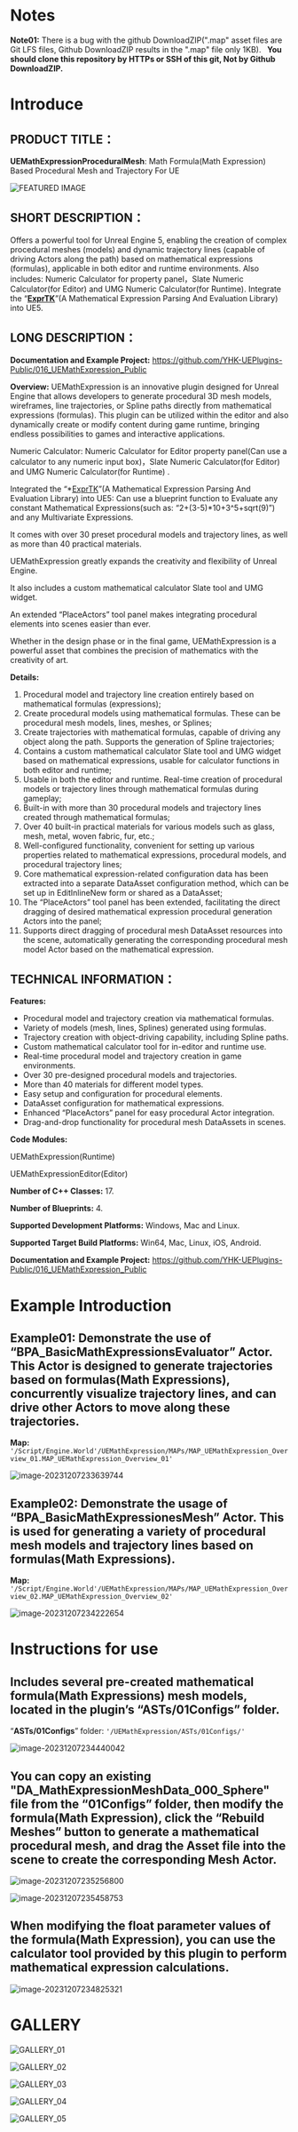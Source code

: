 # Notes

**Note01:** There is a bug with the github DownloadZIP(".map" asset files are Git LFS files, Github DownloadZIP results in the ".map" file only 1KB).  **You should clone this repository by HTTPs or SSH of this git, Not by Github DownloadZIP.**



# Introduce

## PRODUCT TITLE：

**UEMathExpressionProceduralMesh**: Math Formula(Math Expression) Based Procedural Mesh and Trajectory For UE

![FEATURED IMAGE](README/00_Res/01_Images/FEATURED%20IMAGE.png)

## SHORT DESCRIPTION：

Offers a powerful tool for Unreal Engine 5, enabling the creation of complex procedural meshes (models) and dynamic trajectory lines (capable of driving Actors along the path) based on mathematical expressions (formulas), applicable in both editor and runtime environments.  Also includes: Numeric Calculator for property panel，Slate Numeric Calculator(for Editor) and UMG Numeric Calculator(for Runtime). Integrate the “**[**ExprTK**](https://github.com/ArashPartow/exprtk)**”(A Mathematical Expression Parsing And Evaluation Library) into UE5.

## LONG DESCRIPTION：

**Documentation and Example Project:** https://github.com/YHK-UEPlugins-Public/016_UEMathExpression_Public

**Overview:**
UEMathExpression is an innovative plugin designed for Unreal Engine that allows developers to generate procedural 3D mesh models, wireframes, line trajectories, or Spline paths directly from mathematical expressions (formulas). This plugin can be utilized within the editor and also dynamically create or modify content during game runtime, bringing endless possibilities to games and interactive applications.

Numeric Calculator: Numeric Calculator for Editor property panel(Can use a calculator to any numeric  input box)，Slate Numeric Calculator(for Editor) and UMG Numeric Calculator(for Runtime) .

Integrated the “*[ExprTK](https://github.com/ArashPartow/exprtk)”(A Mathematical Expression Parsing And Evaluation Library) into UE5: Can use a blueprint function to Evaluate any constant Mathematical Expressions(such as: “2+(3-5)\*10+3^5+sqrt(9)”) and any Multivariate Expressions.

It comes with over 30 preset procedural models and trajectory lines, as well as more than 40 practical materials.

UEMathExpression greatly expands the creativity and flexibility of Unreal Engine.

It also includes a custom mathematical calculator Slate tool and UMG widget.

An extended “PlaceActors” tool panel makes integrating procedural elements into scenes easier than ever.

Whether in the design phase or in the final game, UEMathExpression is a powerful asset that combines the precision of mathematics with the creativity of art.

**Details:**

1. Procedural model and trajectory line creation entirely based on mathematical formulas (expressions);
2. Create procedural models using mathematical formulas. These can be procedural mesh models, lines, meshes, or Splines;
3. Create trajectories with mathematical formulas, capable of driving any object along the path. Supports the generation of Spline trajectories;
4. Contains a custom mathematical calculator Slate tool and UMG widget based on mathematical expressions, usable for calculator functions in both editor and runtime;
5. Usable in both the editor and runtime. Real-time creation of procedural models or trajectory lines through mathematical formulas during gameplay;
6. Built-in with more than 30 procedural models and trajectory lines created through mathematical formulas;
7. Over 40 built-in practical materials for various models such as glass, mesh, metal, woven fabric, fur, etc.;
8. Well-configured functionality, convenient for setting up various properties related to mathematical expressions, procedural models, and procedural trajectory lines;
9. Core mathematical expression-related configuration data has been extracted into a separate DataAsset configuration method, which can be set up in EditInlineNew form or shared as a DataAsset;
10. The “PlaceActors” tool panel has been extended, facilitating the direct dragging of desired mathematical expression procedural generation Actors into the panel;
11. Supports direct dragging of procedural mesh DataAsset resources into the scene, automatically generating the corresponding procedural mesh model Actor based on the mathematical expression.

## TECHNICAL INFORMATION：

**Features:** 

- Procedural model and trajectory creation via mathematical formulas.
- Variety of models (mesh, lines, Splines) generated using formulas.
- Trajectory creation with object-driving capability, including Spline paths.
- Custom mathematical calculator tool for in-editor and runtime use.
- Real-time procedural model and trajectory creation in game environments.
- Over 30 pre-designed procedural models and trajectories.
- More than 40 materials for different model types.
- Easy setup and configuration for procedural elements.
- DataAsset configuration for mathematical expressions.
- Enhanced “PlaceActors” panel for easy procedural Actor integration.
- Drag-and-drop functionality for procedural mesh DataAssets in scenes.

**Code Modules:** 

UEMathExpression(Runtime)

UEMathExpressionEditor(Editor)

**Number of C++ Classes:** 17.

**Number of Blueprints:** 4.

**Supported Development Platforms:** Windows, Mac and Linux.

**Supported Target Build Platforms:** Win64, Mac, Linux, iOS, Android.

**Documentation and Example Project:** https://github.com/YHK-UEPlugins-Public/016_UEMathExpression_Public

# Example Introduction

## Example01: Demonstrate the use of “BPA_BasicMathExpressionsEvaluator” Actor. This Actor is designed to generate trajectories based on formulas(Math Expressions), concurrently visualize trajectory lines, and can drive other Actors to move along these trajectories.

**Map:** `'/Script/Engine.World'/UEMathExpression/MAPs/MAP_UEMathExpression_Overview_01.MAP_UEMathExpression_Overview_01'`

![image-20231207233639744](README/00_Res/01_Images/image-20231207233639744.png)

## Example02: Demonstrate the usage of “BPA_BasicMathExpressionesMesh” Actor. This is used for generating a variety of procedural mesh models and trajectory lines based on formulas(Math Expressions).

**Map:** `'/Script/Engine.World'/UEMathExpression/MAPs/MAP_UEMathExpression_Overview_02.MAP_UEMathExpression_Overview_02'`

![image-20231207234222654](README/00_Res/01_Images/image-20231207234222654.png)

# Instructions for use

## Includes several pre-created mathematical formula(Math Expressions) mesh models, located in the plugin’s “ASTs/01Configs” folder.

“**ASTs/01Configs**” folder: `'/UEMathExpression/ASTs/01Configs/'`

![image-20231207234440042](README/00_Res/01_Images/image-20231207234440042.png)

## You can copy an existing "DA_MathExpressionMeshData_000_Sphere" file from the “01Configs” folder, then modify the formula(Math Expression), click the “Rebuild Meshes” button to generate a mathematical procedural mesh, and drag the Asset file into the scene to create the corresponding Mesh Actor.

![image-20231207235256800](README/00_Res/01_Images/image-20231207235256800.png)

![image-20231207235458753](README/00_Res/01_Images/image-20231207235458753.png)

## When modifying the float parameter values of the formula(Math Expression), you can use the calculator tool provided by this plugin to perform mathematical expression calculations.

![image-20231207234825321](README/00_Res/01_Images/image-20231207234825321.png)

# GALLERY

![GALLERY_01](README/00_Res/01_Images/GALLERY_01.jpg)

![GALLERY_02](README/00_Res/01_Images/GALLERY_02.jpg)

![GALLERY_03](README/00_Res/01_Images/GALLERY_03.jpg)

![GALLERY_04](README/00_Res/01_Images/GALLERY_04.jpg)

![GALLERY_05](README/00_Res/01_Images/GALLERY_05.jpg)
